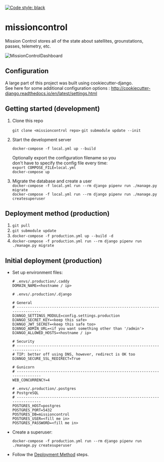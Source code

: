[![Code style: black](https://img.shields.io/badge/code%20style-black-000000.svg)](https://github.com/psf/black)


# missioncontrol  
Mission Control stores all of the state about satellites, grounstations, passes, telemetry, etc.  

![MissionControlDashboard](https://user-images.githubusercontent.com/817933/90140535-0ae9bc80-ddb9-11ea-8b28-07eea0d40856.png)


## Configuration
A large part of this project was built using cookiecutter-django.  
See here for some additional configuration options : http://cookiecutter-django.readthedocs.io/en/latest/settings.html

## Getting started (development)
1. Clone this repo

    `git clone <missioncontrol repo>`
    `git submodule update --init`


2. Start the development server

      `docker-compose -f local.yml up --build`

      Optionally export the configuration filename so you  
      don't have to specify the config file every time:  
      `export COMPOSE_FILE=local.yml`  
      `docker-compose up`

3. Migrate the database and create a user  
      `docker-compose -f local.yml run --rm django pipenv run ./manage.py migrate`  
      `docker-compose -f local.yml run --rm django pipenv run ./manage.py createsuperuser`

## Deployment method (production)

1. `git pull`
2. `git submodule update`
3. `docker-compose -f production.yml up --build -d`
4. `docker-compose -f production.yml run --rm django pipenv run ./manage.py migrate`

## Initial deployment (production)

* Set up environment files:

    ```
    # .envs/.production/.caddy
    DOMAIN_NAME=<hostname / ip>
    ```

    ```
    # .envs/.production/.django

    # General
    # ------------------------------------------------------------------------------
    DJANGO_SETTINGS_MODULE=config.settings.production
    DJANGO_SECRET_KEY=<keep this safe>
    DJANGO_JWT_SECRET=<keep this safe too>
    DJANGO_ADMIN_URL=<if you want something other than '/admin'>
    DJANGO_ALLOWED_HOSTS=<hostname / ip>

    # Security
    # ------------------------------------------------------------------------------
    # TIP: better off using DNS, however, redirect is OK too
    DJANGO_SECURE_SSL_REDIRECT=True

    # Gunicorn
    # ------------------------------------------------------------------------------
    WEB_CONCURRENCY=4
    ```

    ```
    # .envs/.production/.postgres
    # PostgreSQL
    # ------------------------------------------------------------------------------
    POSTGRES_HOST=postgres
    POSTGRES_PORT=5432
    POSTGRES_DB=missioncontrol
    POSTGRES_USER=<fill me in>
    POSTGRES_PASSWORD=<fill me in>
    ```

* Create a superuser: 
    ```
    docker-compose -f production.yml run --rm django pipenv run ./manage.py createsuperuser
    ```

* Follow the [Deployment Method](#deployment-method-production) steps.
